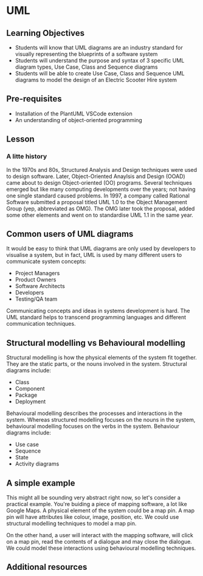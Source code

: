 # UML

## Learning Objectives

- Students will know that UML diagrams are an industry standard for visually representing the blueprints of a software system
- Students will understand the purpose and syntax of 3 specific UML diagram types, Use Case, Class and Sequence diagrams
- Students will be able to create Use Case, Class and Sequence UML diagrams to model the design of an Electric Scooter Hire system

## Pre-requisites

- Installation of the PlantUML VSCode extension
- An understanding of object-oriented programming

## Lesson

### A litte history

In the 1970s and 80s, Structured Analysis and Design techniques were used to design software. Later, Object-Oriented Anaylsis and Design (OOAD) came about to design Object-oriented (OO) programs. Several techniques emerged but like many computing developments over the years; not having one single standard caused problems. In 1997, a company called Rational Software submitted a proposal titled UML 1.0 to the Object Management Group (yep, abbreviated as OMG). The OMG later took the proposal, added some other elements and went on to standardise UML 1.1 in the same year.

## Common users of UML diagrams

It would be easy to think that UML diagrams are only used by developers to visualise a system, but in fact, UML is used by many different users to communicate system concepts:

- Project Managers
- Product Owners
- Software Architects
- Developers
- Testing/QA team

Communicating concepts and ideas in systems development is hard. The UML standard helps to transcend programming languages and different communication techniques.

## Structural modelling vs Behavioural modelling

Structural modelling is how the physical elements of the system fit together. They are the static parts, or the nouns involved in the system. Structural diagrams include:

- Class
- Component
- Package
- Deployment

Behavioural modelling describes the processes and interactions in the system. Whereas structured modelling focuses on the nouns in the system, behavioural modelling focuses on the verbs in the system. Behaviour diagrams include:

- Use case
- Sequence
- State
- Activity diagrams

## A simple example

This might all be sounding very abstract right now, so let's consider a practical example. You're buiding a piece of mapping software, a lot like Google Maps. A physical element of the system could be a map pin. A map pin will have attributes like colour, image, position, etc. We could use structural modelling techniques to model a map pin.

On the other hand, a user will interact with the mapping software, will click on a map pin, read the contents of a dialogue and may close the dialogue. We could model these interactions using behavioural modelling techniques.

## Additional resources
